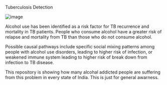 
Tuberculosis Detection


![image](https://github.com/99-chetna/TB-Detection/assets/112334463/7c9c1b75-8ce9-4ca8-bf38-c899dd69de5f)  

 
Alcohol use has been identified as a risk factor for TB recurrence and mortality in TB patients. People who consume alcohol have a greater risk of relapse and mortality from TB than those who do not consume alcohol.


Possible causal pathways include specific social mixing patterns among people with alcohol use disorders, leading to higher risk of infection, or weakened immune system leading to higher risk of break down from infection to TB disease.


This repository is showing how many alcohal addicted people are suffering from this problem in every state of India. This is just for general awarness.  
